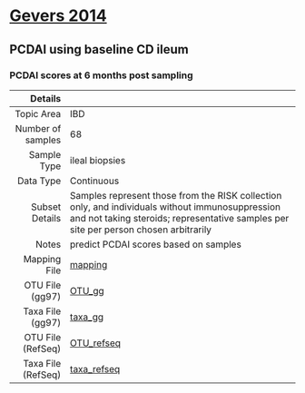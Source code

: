 # [Gevers 2014]( ../docs/gevers.html )
## PCDAI using baseline CD ileum

### PCDAI scores at 6 months post sampling

| Details                   |                                                           |
| ------------------------: |-----------------------------------------------------------|
| Topic Area                | IBD                                                |
| Number of samples         | 68                                         |
| Sample Type               | ileal biopsies                                         |
| Data Type                 | Continuous                                           |
| Subset Details            | Samples represent those from the RISK collection only, and individuals without immunosuppression and not taking steroids; representative samples per site per person chosen arbitrarily                                  |
| Notes                     | predict PCDAI scores based on samples                                         |
| Mapping File              | [mapping]( ../datasets/gevers/mapping-pcdai-ileum)        |
| OTU File (gg97)           | [OTU_gg]( ../datasets/gevers/gg/otutable.txt)          |
| Taxa File (gg97)          | [taxa_gg]( ../datasets/gevers/gg/taxatable.txt)        |
| OTU File (RefSeq)         | [OTU_refseq]( ../datasets/gevers/refseq/otutable.txt)  |
| Taxa File (RefSeq)        | [taxa_refseq]( ../datasets/gevers/refseq/taxatable.txt)|